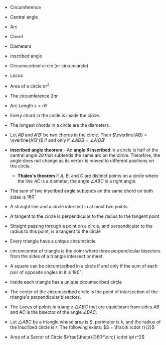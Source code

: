 
- Circumference
- Central angle
- Arc
- Chord
- Diameters
- Inscribed angle
- Circumscribed circle (or circumcircle)
- Locus


- Area of a circle $\pi r^2$
- The circumference $2\pi r$
- Arc Length $s=r\theta$
- Every chord in the circle is inside the circle.
- The longest chords in a circle are the diameters.
- Let $AB$ and $A'B'$ be two chords in the circle. Then $\overline{AB} = \overline{A'B'}$ if and only if $\angle AOB = \angle A'OB'$
- **Inscribed angle theorem** - An **angle $θ$ inscribed** in a circle is half of the central angle $2θ$ that subtends the same arc on the circle. Therefore, the angle does not change as its vertex is moved to different positions on the circle.
	- **Thales's theorem** if $A$, $B$, and $C$ are distinct points on a circle where the line $AC$ is a diameter, the angle $∠ ABC$ is a right angle.
- The sum of two inscribed angle subtends on the same chord on both sides is $180^\circ$
- A straight line and a circle intersect in at most two points.
- A tangent to the circle is perpendicular to the radius to the tangent point
- Straight passing through a point on a circle, and perpendicular to the radius to this point, is a tangent to the circle
- Every triangle have a unique circumcircle
- circumcenter of triangle is the point where three perpendicular bisectors from the sides of a triangle intersect or meet
- A square can be circumscribed in a circle if and only if the sum of each pair of opposite angles in it is $180^\circ$.
- Inside each triangle has a unique circumscribed circle
- The center of the circumscribed circle is the point of intersection of the triangle's perpendicular bisectors.
- The Locus of points in triangle $\triangle ABC$ that are equidistant from sides $AB$ and $AC$ is the bisector of the angle $\angle BAC$.
- Let $\triangle ABC$ be a triangle whose area is $S$, perimeter is $k$, and the radius of the inscribed circle is $r$. The following exists: $S = \frac{k \cdot r}{2}$
- Area of a Sector of Circle $\frac{\theta}{360^\circ} \cdot \pi r^2$
